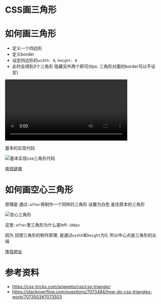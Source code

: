 # CSS画三角形

# 如何画三角形

- 定义一个四边形
- 定义border
- 设定四边形的`width: 0`, `height: 0`
- 此时会得到3个三角形 隐藏另外两个即可(tips: 三角形对面的border可以不设定)

<video width="80%" controls>
    <source src="https://mzk-blog-static.oss-cn-shenzhen.aliyuncs.com/study-css-demo/QQ20201113-164907-HD.mp4" type="video/mp4">
</video>

基本的实现代码

![基本实现css三角形代码](https://mzk-blog-static.oss-cn-shenzhen.aliyuncs.com/study-css-demo/QQ20201116-153333.png)


[体验链接](http://study-css-demo.404mzk.com/effect/triangle/)

# 如何画空心三角形

原理是 通过`:after`再制作一个同样的三角形 设置为白色 盖住原本的三角形

![空心三角形](https://mzk-blog-static.oss-cn-shenzhen.aliyuncs.com/study-css-demo/QQ20201116-090352.png)

这里`:after`里三角形为什么是left`-100px`

因为 回想三角形的制作原理, 是通过`width`和`height`为0, 所以中心点是三角形的尖端

[体验地址](http://mzk-study-css-demo.404mzk.com/effect/triangle/hollow/)

# 参考资料

- https://css-tricks.com/snippets/css/css-triangle/
- https://stackoverflow.com/questions/7073484/how-do-css-triangles-work/7073503#7073503